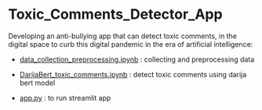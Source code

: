 # Toxic_Comments_Detector_App


Developing an anti-bullying app that can detect toxic comments, in the digital space to curb this digital pandemic in the era of artificial intelligence:

- <a href="data_collection_preprocessing.ipynb" > data_collection_preprocessing.ipynb</a> : collecting and preprocessing data

- <a href="DarijaBert_toxic_comments.ipynb" > DarijaBert_toxic_comments.ipynb</a> : detect toxic comments using darija bert model

- <a href="app.py" > app.py</a> : to run streamlit app
